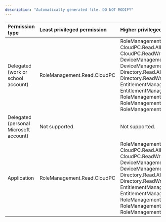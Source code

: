 ```yaml
---
description: "Automatically generated file. DO NOT MODIFY"
---
```


|Permission type|Least privileged permission|Higher privileged permissions|
|:---|:---|:---|
|Delegated (work or school account)|RoleManagement.Read.CloudPC|RoleManagement.ReadWrite.CloudPC, CloudPC.Read.All, CloudPC.ReadWrite.All, DeviceManagementRBAC.Read.All, DeviceManagementRBAC.ReadWrite.All, Directory.Read.All, Directory.ReadWrite.All, EntitlementManagement.Read.All, EntitlementManagement.ReadWrite.All, RoleManagement.Read.All, RoleManagement.Read.Directory, RoleManagement.ReadWrite.Directory|
|Delegated (personal Microsoft account)|Not supported.|Not supported.|
|Application|RoleManagement.Read.CloudPC|RoleManagement.ReadWrite.CloudPC, CloudPC.Read.All, CloudPC.ReadWrite.All, DeviceManagementRBAC.Read.All, DeviceManagementRBAC.ReadWrite.All, Directory.Read.All, Directory.ReadWrite.All, EntitlementManagement.Read.All, EntitlementManagement.ReadWrite.All, RoleManagement.Read.All, RoleManagement.Read.Directory, RoleManagement.ReadWrite.Directory|

